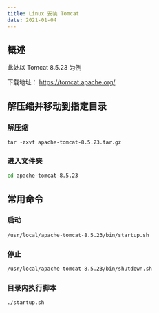 ```yaml
---
title: Linux 安装 Tomcat
date: 2021-01-04
---
```


## 概述
此处以 Tomcat 8.5.23 为例

下载地址：
<https://tomcat.apache.org/>

## 解压缩并移动到指定目录
### 解压缩

```SH
tar -zxvf apache-tomcat-8.5.23.tar.gz
```

### 进入文件夹
```sh
cd apache-tomcat-8.5.23
```

## 常用命令

### 启动

```sh
/usr/local/apache-tomcat-8.5.23/bin/startup.sh
```

### 停止

```sh
/usr/local/apache-tomcat-8.5.23/bin/shutdown.sh
```
### 目录内执行脚本

```sh
./startup.sh
```

